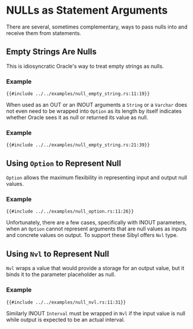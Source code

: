 # NULLs as Statement Arguments

There are several, sometimes complementary, ways to pass nulls into and receive them from statements.

## Empty Strings Are Nulls

This is idiosyncratic Oracle's way to treat empty strings as nulls.

### Example

```rust,noplayground
{{#include ../../examples/null_empty_string.rs:11:19}}
```

When used as an OUT or an INOUT arguments a `String` or a `Varchar` does not even need to be wrapped into `Option` as its length by itself indicates whether Oracle sees it as null or returned its value as null.

### Example

```rust,noplayground
{{#include ../../examples/null_empty_string.rs:21:39}}
```

## Using `Option` to Represent Null

`Option` allows the maximum flexibility in representing input and output null values.

### Example

```rust,noplayground
{{#include ../../examples/null_option.rs:11:26}}
```

Unfortunately, there are a few cases, specifically with INOUT parameters, when an `Option` cannot represent arguments that are null values as inputs and concrete values on output. To support these Sibyl offers `Nvl` type.

## Using `Nvl` to Represent Null

`Nvl` wraps a value that would provide a storage for an output value, but it binds it to the parameter placeholder as null.

### Example

```rust,noplayground
{{#include ../../examples/null_nvl.rs:11:31}}
```

Similarly INOUT `Interval` must be wrapped in `Nvl` if the input value is null while output is expected to be an actual interval.
